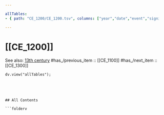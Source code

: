 ```yaml
---

allTables:
- { path: "CE_1200/CE_1200.tsv", columns: ["year","date","event","significance"], headings:  } 

---
```


# [[CE_1200]] 

See also: [13th century](https://en.wikipedia.org/wiki/13th_century "13th century") 
#has_/previous_item :: [[CE_1100]] 
#has_/next_item  :: [[CE_1300]] 


``` dataviewjs
dv.view("allTables");
```


```




## All Contents

```folderv
```




